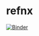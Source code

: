 refnx
=====
[![Binder](https://mybinder.org/badge_logo.svg)](https://mybinder.org/v2/git/https%3A%2F%2Fgithub.com%2Fbrotwasme%2Frefnx2019/master)
